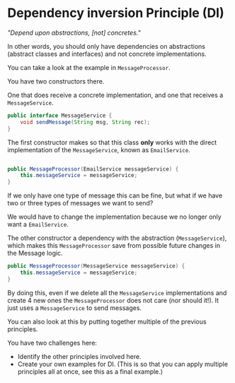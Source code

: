 #  Dependency inversion Principle (DI)

_"Depend upon abstractions, [not] concretes."_

In other words, you should only have dependencies on abstractions (abstract classes and interfaces) and not concrete implementations.

You can take a look at the example in `MessageProcessor`.

You have two constructors there.

One that does receive a concrete implementation, and one that receives a `MessageService`.

```java
public interface MessageService {
    void sendMessage(String msg, String rec);
}
```

The first constructor makes so that this class **only** works with the direct implementation of the `MessageService`, known as `EmailService`.

```java

public MessageProcessor(EmailService messageService) {
    this.messageService = messageService;
}
```

If we only have one type of message this can be fine, but what if we have two or three types of messages we want to send?

We would have to change the implementation because we no longer only want a `EmailService`.

The other constructor a dependency with the abstraction (`MessageService`), which makes this `MessageProcessor` save from possible future changes in the Message logic.

```java
public MessageProcessor(MessageService messageService) {
    this.messageService = messageService;
}
```
By doing this, even if we delete all the `MessageService` implementations and create 4 new ones the `MessageProcessor` does not care (nor should it!).
It just uses a `MessageService` to send messages.

You can also look at this by putting together multiple of the previous principles.

You have two challenges here:
- Identify the other principles involved here.
- Create your own examples for DI. (This is so that you can apply multiple principles all at once, see this as a final example.) 
